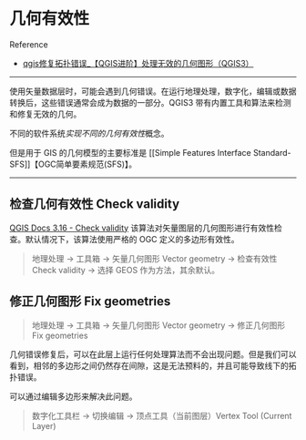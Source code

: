 # 几何有效性

Reference
- [qgis修复拓扑错误_【QGIS进阶】处理无效的几何图形（QGIS3）](https://blog.csdn.net/weixin_34408918/article/details/113452615)

---

使用矢量数据层时，可能会遇到几何错误。在运行地理处理，数字化，编辑或数据转换后，这些错误通常会成为数据的一部分。QGIS3 带有内置工具和算法来检测和修复无效的几何。

不同的软件系统*实现不同的几何有效性*概念。

但是用于 GIS 的几何模型的主要标准是 [[Simple Features Interface Standard-SFS]]【OGC简单要素规范(SFS)】。

---

## 检查几何有效性 Check validity

[QGIS Docs 3.16 - Check validity](https://docs.qgis.org/3.16/zh_Hans/docs/user_manual/processing_algs/qgis/vectorgeometry.html#qgischeckvalidity) 该算法对矢量图层的几何图形进行有效性检查。默认情况下，该算法使用严格的 OGC 定义的多边形有效性。

> 地理处理 → 工具箱 → 矢量几何图形 Vector geometry → 检查有效性 Check validity → 选择 GEOS 作为方法，其余默认。


## 修正几何图形 Fix geometries

> 地理处理 → 工具箱 → 矢量几何图形 Vector geometry → 修正几何图形 Fix geometries

几何错误修复后，可以在此层上运行任何处理算法而不会出现问题。但是我们可以看到，相邻的多边形之间仍然存在间隙，这是无法预料的，并且可能导致线下的拓扑错误。

可以通过编辑多边形来解决此问题。

> 数字化工具栏 → 切换编辑 → 顶点工具（当前图层）Vertex Tool (Current Layer)
